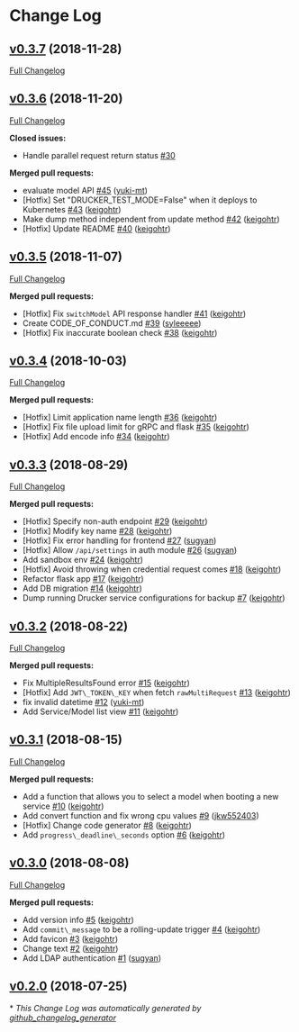 # Change Log

## [v0.3.7](https://github.com/rekcurd/drucker-dashboard/tree/v0.3.7) (2018-11-28)
[Full Changelog](https://github.com/rekcurd/drucker-dashboard/compare/v0.3.6...v0.3.7)

## [v0.3.6](https://github.com/rekcurd/drucker-dashboard/tree/v0.3.6) (2018-11-20)
[Full Changelog](https://github.com/rekcurd/drucker-dashboard/compare/v0.3.5...v0.3.6)

**Closed issues:**

- Handle parallel request return status [\#30](https://github.com/rekcurd/drucker-dashboard/issues/30)

**Merged pull requests:**

- evaluate model API [\#45](https://github.com/rekcurd/drucker-dashboard/pull/45) ([yuki-mt](https://github.com/yuki-mt))
- \[Hotfix\] Set "DRUCKER\_TEST\_MODE=False" when it deploys to Kubernetes [\#43](https://github.com/rekcurd/drucker-dashboard/pull/43) ([keigohtr](https://github.com/keigohtr))
- Make dump method independent from update method [\#42](https://github.com/rekcurd/drucker-dashboard/pull/42) ([keigohtr](https://github.com/keigohtr))
- \[Hotfix\] Update README [\#40](https://github.com/rekcurd/drucker-dashboard/pull/40) ([keigohtr](https://github.com/keigohtr))

## [v0.3.5](https://github.com/rekcurd/drucker-dashboard/tree/v0.3.5) (2018-11-07)
[Full Changelog](https://github.com/rekcurd/drucker-dashboard/compare/v0.3.4...v0.3.5)

**Merged pull requests:**

- \[Hotfix\] Fix `switchModel` API response handler [\#41](https://github.com/rekcurd/drucker-dashboard/pull/41) ([keigohtr](https://github.com/keigohtr))
- Create CODE\_OF\_CONDUCT.md [\#39](https://github.com/rekcurd/drucker-dashboard/pull/39) ([syleeeee](https://github.com/syleeeee))
- \[Hotfix\] Fix inaccurate boolean check [\#38](https://github.com/rekcurd/drucker-dashboard/pull/38) ([keigohtr](https://github.com/keigohtr))

## [v0.3.4](https://github.com/rekcurd/drucker-dashboard/tree/v0.3.4) (2018-10-03)
[Full Changelog](https://github.com/rekcurd/drucker-dashboard/compare/v0.3.3...v0.3.4)

**Merged pull requests:**

- \[Hotfix\] Limit application name length [\#36](https://github.com/rekcurd/drucker-dashboard/pull/36) ([keigohtr](https://github.com/keigohtr))
- \[Hotfix\] Fix file upload limit for gRPC and flask [\#35](https://github.com/rekcurd/drucker-dashboard/pull/35) ([keigohtr](https://github.com/keigohtr))
- \[Hotfix\] Add encode info [\#34](https://github.com/rekcurd/drucker-dashboard/pull/34) ([keigohtr](https://github.com/keigohtr))

## [v0.3.3](https://github.com/rekcurd/drucker-dashboard/tree/v0.3.3) (2018-08-29)
[Full Changelog](https://github.com/rekcurd/drucker-dashboard/compare/v0.3.2...v0.3.3)

**Merged pull requests:**

- \[Hotfix\] Specify non-auth endpoint [\#29](https://github.com/rekcurd/drucker-dashboard/pull/29) ([keigohtr](https://github.com/keigohtr))
- \[Hotfix\] Modify key name [\#28](https://github.com/rekcurd/drucker-dashboard/pull/28) ([keigohtr](https://github.com/keigohtr))
- \[Hotfix\] Fix error handling for frontend [\#27](https://github.com/rekcurd/drucker-dashboard/pull/27) ([sugyan](https://github.com/sugyan))
- \[Hotfix\] Allow `/api/settings` in auth module [\#26](https://github.com/rekcurd/drucker-dashboard/pull/26) ([sugyan](https://github.com/sugyan))
- Add sandbox env [\#24](https://github.com/rekcurd/drucker-dashboard/pull/24) ([keigohtr](https://github.com/keigohtr))
- \[Hotfix\] Avoid throwing when credential request comes [\#18](https://github.com/rekcurd/drucker-dashboard/pull/18) ([keigohtr](https://github.com/keigohtr))
- Refactor flask app [\#17](https://github.com/rekcurd/drucker-dashboard/pull/17) ([keigohtr](https://github.com/keigohtr))
- Add DB migration [\#14](https://github.com/rekcurd/drucker-dashboard/pull/14) ([keigohtr](https://github.com/keigohtr))
- Dump running Drucker service configurations for backup [\#7](https://github.com/rekcurd/drucker-dashboard/pull/7) ([keigohtr](https://github.com/keigohtr))

## [v0.3.2](https://github.com/rekcurd/drucker-dashboard/tree/v0.3.2) (2018-08-22)
[Full Changelog](https://github.com/rekcurd/drucker-dashboard/compare/v0.3.1...v0.3.2)

**Merged pull requests:**

- Fix MultipleResultsFound error [\#15](https://github.com/rekcurd/drucker-dashboard/pull/15) ([keigohtr](https://github.com/keigohtr))
- \[Hotfix\] Add `JWT\_TOKEN\_KEY` when fetch `rawMultiRequest` [\#13](https://github.com/rekcurd/drucker-dashboard/pull/13) ([keigohtr](https://github.com/keigohtr))
- fix invalid datetime [\#12](https://github.com/rekcurd/drucker-dashboard/pull/12) ([yuki-mt](https://github.com/yuki-mt))
- Add Service/Model list view [\#11](https://github.com/rekcurd/drucker-dashboard/pull/11) ([keigohtr](https://github.com/keigohtr))

## [v0.3.1](https://github.com/rekcurd/drucker-dashboard/tree/v0.3.1) (2018-08-15)
[Full Changelog](https://github.com/rekcurd/drucker-dashboard/compare/v0.3.0...v0.3.1)

**Merged pull requests:**

- Add a function that allows you to select a model when booting a new service [\#10](https://github.com/rekcurd/drucker-dashboard/pull/10) ([keigohtr](https://github.com/keigohtr))
- Add convert function and fix wrong cpu values [\#9](https://github.com/rekcurd/drucker-dashboard/pull/9) ([jkw552403](https://github.com/jkw552403))
- \[Hotfix\] Change code generator [\#8](https://github.com/rekcurd/drucker-dashboard/pull/8) ([keigohtr](https://github.com/keigohtr))
- Add `progress\_deadline\_seconds` option [\#6](https://github.com/rekcurd/drucker-dashboard/pull/6) ([keigohtr](https://github.com/keigohtr))

## [v0.3.0](https://github.com/rekcurd/drucker-dashboard/tree/v0.3.0) (2018-08-08)
[Full Changelog](https://github.com/rekcurd/drucker-dashboard/compare/v0.2.0...v0.3.0)

**Merged pull requests:**

- Add version info [\#5](https://github.com/rekcurd/drucker-dashboard/pull/5) ([keigohtr](https://github.com/keigohtr))
- Add `commit\_message` to be a rolling-update trigger [\#4](https://github.com/rekcurd/drucker-dashboard/pull/4) ([keigohtr](https://github.com/keigohtr))
- Add favicon [\#3](https://github.com/rekcurd/drucker-dashboard/pull/3) ([keigohtr](https://github.com/keigohtr))
- Change text [\#2](https://github.com/rekcurd/drucker-dashboard/pull/2) ([keigohtr](https://github.com/keigohtr))
- Add LDAP authentication [\#1](https://github.com/rekcurd/drucker-dashboard/pull/1) ([sugyan](https://github.com/sugyan))

## [v0.2.0](https://github.com/rekcurd/drucker-dashboard/tree/v0.2.0) (2018-07-25)


\* *This Change Log was automatically generated by [github_changelog_generator](https://github.com/skywinder/Github-Changelog-Generator)*